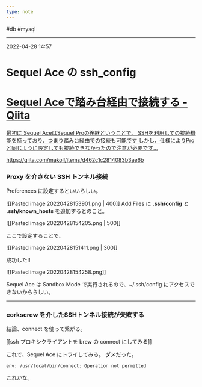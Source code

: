 ```yaml
---
type: note
---
```


#db #mysql 

---
2022-04-28  14:57

# Sequel Ace の ssh_config

<div class="rich-link-card-container"><a class="rich-link-card" href="https://qiita.com/makoll/items/d462c1c2814083b3ae6b" target="_blank">
	<div class="rich-link-image-container">
		<div class="rich-link-image" style="background-image: url('https://qiita-user-contents.imgix.net/https%3A%2F%2Fcdn.qiita.com%2Fassets%2Fpublic%2Farticle-ogp-background-9f5428127621718a910c8b63951390ad.png?ixlib=rb-4.0.0&w=1200&mark64=aHR0cHM6Ly9xaWl0YS11c2VyLWNvbnRlbnRzLmltZ2l4Lm5ldC9-dGV4dD9peGxpYj1yYi00LjAuMCZ3PTkxNiZ0eHQ9U2VxdWVsJTIwQWNlJUUzJTgxJUE3JUU4JUI4JThGJUUzJTgxJUJGJUU1JThGJUIwJUU3JUI1JThDJUU3JTk0JUIxJUUzJTgxJUE3JUU2JThFJUE1JUU3JUI2JTlBJUUzJTgxJTk5JUUzJTgyJThCJnR4dC1jb2xvcj0lMjMyMTIxMjEmdHh0LWZvbnQ9SGlyYWdpbm8lMjBTYW5zJTIwVzYmdHh0LXNpemU9NTYmdHh0LWNsaXA9ZWxsaXBzaXMmdHh0LWFsaWduPWxlZnQlMkN0b3Amcz04MjBlMGUzNmQ1NTEwODMwOWJhNzdmNDUzZWUzNGE4OA&mark-x=142&mark-y=112&blend64=aHR0cHM6Ly9xaWl0YS11c2VyLWNvbnRlbnRzLmltZ2l4Lm5ldC9-dGV4dD9peGxpYj1yYi00LjAuMCZ3PTYxNiZ0eHQ9JTQwbWFrb2xsJnR4dC1jb2xvcj0lMjMyMTIxMjEmdHh0LWZvbnQ9SGlyYWdpbm8lMjBTYW5zJTIwVzYmdHh0LXNpemU9MzYmdHh0LWFsaWduPWxlZnQlMkN0b3Amcz1iNzZlZDAwY2I5ZWQzZDkxNTY0MjA3NjYxMWQ1NDU4Yg&blend-x=142&blend-y=491&blend-mode=normal&s=c8b91f354a6a9a5c8cbfe9c5e2522697')">
	</div>
	</div>
	<div class="rich-link-card-text">
		<h1 class="rich-link-card-title">Sequel Aceで踏み台経由で接続する - Qiita</h1>
		<p class="rich-link-card-description">
		最初に  Sequel AceはSequel Proの後継ということで、 SSHを利用しての接続機能を持っており、つまり踏み台経由での接続も可能です しかし、仕様によりProと同じように設定しても接続できなかったので注意が必要です...
		</p>
		<p class="rich-link-href">
		https://qiita.com/makoll/items/d462c1c2814083b3ae6b
		</p>
	</div>
</a></div>

### Proxy を介さない SSH トンネル接続

Preferences に設定するといいらしい。

![[Pasted image 20220428153901.png | 400]]
Add Files に **.ssh/config** と **.ssh/known_hosts** を追加するとのこと。

![[Pasted image 20220428154205.png | 500]]

ここで設定することで、

![[Pasted image 20220428151411.png | 300]]

成功した!!

![[Pasted image 20220428154258.png]]

Sequel Ace は Sandbox Mode で実行されるので、~/.ssh/config にアクセスできないかららしい。

---
### corkscrew を介したSSHトンネル接続が失敗する

結論、connect を使って繋がる。

[[ssh プロキシクライアントを brew の connect にしてみる]]

これで、Sequel Ace にトライしてみる。
ダメだった。

```
env: /usr/local/bin/connect: Operation not permitted
```

これかな。
